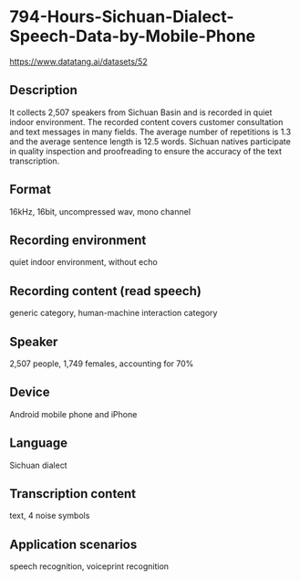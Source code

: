 # 794-Hours-Sichuan-Dialect-Speech-Data-by-Mobile-Phone
https://www.datatang.ai/datasets/52

## Description
It collects 2,507 speakers from Sichuan Basin and is recorded in quiet indoor environment. The recorded content covers customer consultation and text messages in many fields. The average number of repetitions is 1.3 and the average sentence length is 12.5 words. Sichuan natives participate in quality inspection and proofreading to ensure the accuracy of the text transcription.

## Format
16kHz, 16bit, uncompressed wav, mono channel

## Recording environment
quiet indoor environment, without echo

## Recording content (read speech)
generic category, human-machine interaction category

## Speaker
2,507 people, 1,749 females, accounting for 70%

## Device
Android mobile phone and iPhone

## Language
Sichuan dialect

## Transcription content
text, 4 noise symbols

## Application scenarios
speech recognition, voiceprint recognition
